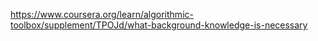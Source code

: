 https://www.coursera.org/learn/algorithmic-toolbox/supplement/TPOJd/what-background-knowledge-is-necessary
